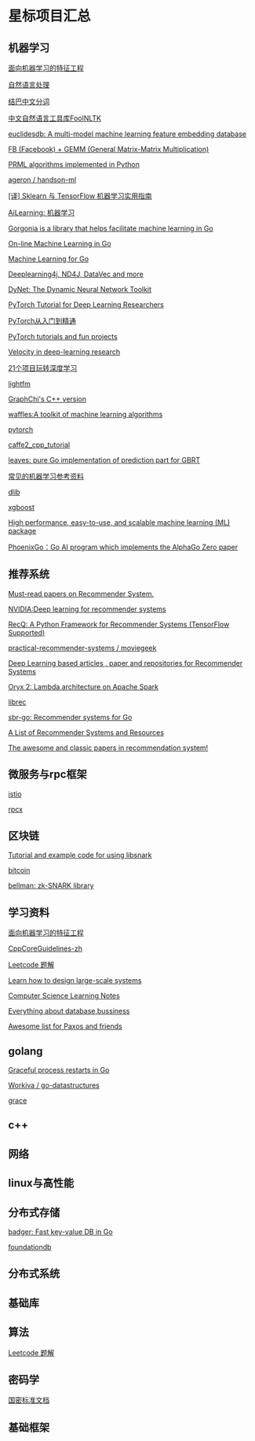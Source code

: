 # 星标项目汇总

## 机器学习
[面向机器学习的特征工程](https://github.com/apachecn/feature-engineering-for-ml-zh)

[自然语言处理](https://github.com/hankcs/HanLP)

[结巴中文分词](https://github.com/fxsjy/jieba)

[中文自然语言工具库FoolNLTK](https://github.com/rockyzhengwu/FoolNLTK)

[euclidesdb: A multi-model machine learning feature embedding database](https://github.com/perone/euclidesdb)

[FB (Facebook) + GEMM (General Matrix-Matrix Multiplication)](https://github.com/pytorch/FBGEMM)

[PRML algorithms implemented in Python](https://github.com/ctgk/PRML)

[ageron / handson-ml](https://github.com/ageron/handson-ml)

[[译] Sklearn 与 TensorFlow 机器学习实用指南](https://github.com/apachecn/hands_on_Ml_with_Sklearn_and_TF)

[AiLearning: 机器学习](https://github.com/apachecn/AiLearning)

[Gorgonia is a library that helps facilitate machine learning in Go](https://github.com/gorgonia/gorgonia)

[On-line Machine Learning in Go](https://github.com/cdipaolo/goml)

[Machine Learning for Go](https://github.com/sjwhitworth/golearn)

[Deeplearning4j, ND4J, DataVec and more](https://github.com/deeplearning4j/deeplearning4j)

[DyNet: The Dynamic Neural Network Toolkit](https://github.com/clab/dynet)

[PyTorch Tutorial for Deep Learning Researchers](https://github.com/yunjey/pytorch-tutorial)

[PyTorch从入门到精通](https://github.com/amusi/PyTorch-From-Zero-To-One)

[PyTorch tutorials and fun projects](https://github.com/chenyuntc/pytorch-book)

[Velocity in deep-learning research](https://github.com/MillionIntegrals/vel)

[21个项目玩转深度学习](https://github.com/hzy46/Deep-Learning-21-Examples)

[lightfm](https://github.com/lyst/lightfm)

[GraphChi's C++ version](https://github.com/GraphChi/graphchi-cpp)

[waffles:A toolkit of machine learning algorithms](https://github.com/mikegashler/waffles)

[pytorch](https://github.com/pytorch/pytorch)

[caffe2_cpp_tutorial](https://github.com/leonardvandriel/caffe2_cpp_tutorial)

[leaves: pure Go implementation of prediction part for GBRT ](https://github.com/dmitryikh/leaves)

[常见的机器学习参考资料](https://github.com/Halfish/machine-learning-reference)

[dlib](https://github.com/davisking/dlib)

[xgboost](https://github.com/dmlc/xgboost)

[High performance, easy-to-use, and scalable machine learning (ML) package](https://github.com/aksnzhy/xlearn)

[PhoenixGo：Go AI program which implements the AlphaGo Zero paper](https://github.com/Tencent/PhoenixGo)

[]()
[]()
[]()

## 推荐系统
[Must-read papers on Recommender System.](https://github.com/hongleizhang/RSPapers)

[NVIDIA:Deep learning for recommender systems](https://github.com/NVIDIA/DeepRecommender)

[RecQ: A Python Framework for Recommender Systems (TensorFlow Supported)](https://github.com/Coder-Yu/RecQ)

[practical-recommender-systems / moviegeek](https://github.com/practical-recommender-systems/moviegeek)[]()

[Deep Learning based articles , paper and repositories for Recommender Systems](https://github.com/robi56/Deep-Learning-for-Recommendation-Systems)

[Oryx 2: Lambda architecture on Apache Spark](https://github.com/OryxProject/oryx)

[librec](https://github.com/guoguibing/librec)

[sbr-go: Recommender systems for Go](https://github.com/maciejkula/sbr-go)

[A List of Recommender Systems and Resources](https://github.com/grahamjenson/list_of_recommender_systems)

[The awesome and classic papers in recommendation system!](https://github.com/YuyangZhangFTD/awesome-RecSys-papers)

[]()
[]()
[]()
[]()

## 微服务与rpc框架
[istio](https://github.com/istio/istio)

[rpcx](https://github.com/smallnest/rpcx)
[]()


## 区块链
[Tutorial and example code for using libsnark](https://github.com/christianlundkvist/libsnark-tutorial)

[bitcoin](https://github.com/bitcoin/bitcoin)

[bellman: zk-SNARK library](https://github.com/zkcrypto/bellman)


## 学习资料
[面向机器学习的特征工程](https://github.com/apachecn/feature-engineering-for-ml-zh)

[CppCoreGuidelines-zh](https://github.com/lynnboy/CppCoreGuidelines-zh-CN)

[Leetcode 题解 ](https://github.com/apachecn/awesome-algorithm)

[Learn how to design large-scale systems](https://github.com/donnemartin/system-design-primer)

[Computer Science Learning Notes](https://github.com/CyC2018/CS-Notes)

[Everything about database,bussiness](https://github.com/digoal/blog)

[Awesome list for Paxos and friends](https://github.com/dgryski/awesome-consensus)

[]()
[]()
[]()
[]()

## golang
[Graceful process restarts in Go](https://github.com/cloudflare/tableflip)

[Workiva / go-datastructures](https://github.com/Workiva/go-datastructures)

[grace](https://github.com/facebookgo/grace)
[]()
[]()
## c++

## 网络

## linux与高性能

## 分布式存储
[badger: Fast key-value DB in Go](https://github.com/dgraph-io/badger)

[foundationdb](https://github.com/apple/foundationdb)

[]()
[]()
## 分布式系统

## 基础库

## 算法
[Leetcode 题解 ](https://github.com/apachecn/awesome-algorithm)

## 密码学
[国密标准文档](https://github.com/guanzhi/GM-Standards)
## 基础框架


